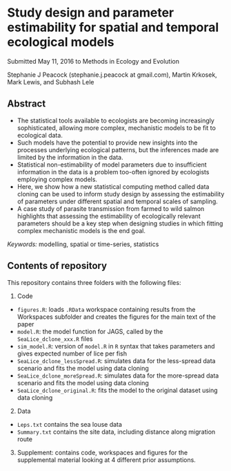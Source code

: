 # Study design and parameter estimability for spatial and temporal ecological models

Submitted May 11, 2016 to Methods in Ecology and Evolution

Stephanie J Peacock (stephanie.j.peacock at gmail.com), Martin Krkosek, Mark Lewis, and Subhash Lele

## Abstract
- The statistical tools available to ecologists are becoming increasingly sophisticated, allowing more complex, mechanistic models to be fit to ecological data.
- Such models have the potential to provide new insights into the processes underlying ecological patterns, but the inferences made are limited by the information in the data.
- Statistical non-estimability of model parameters due to insufficient information in the data is a problem too-often ignored by ecologists employing complex models.
- Here, we show how a new statistical computing method called data cloning can be used to inform study design by assessing the estimability of parameters under different spatial and temporal scales of sampling. 
- A case study of parasite transmission from farmed to wild salmon highlights that assessing the estimability of ecologically relevant parameters should be a key step when designing studies in which fitting complex mechanistic models is the end goal.

*Keywords:* modelling, spatial or time-series, statistics


## Contents of repository

This repository contains three folders with the following files:

1. Code
  - `figures.R`: loads `.RData` workspace containing results from the Workspaces subfolder and creates the figures for the main text of the paper
  - `model.R`: the model function for JAGS, called by the `SeaLice_dclone_xxx.R` files
  - `sim_model.R`: version of `model.R` in `R` syntax that takes parameters and gives expected number of lice per fish
  - `SeaLice_dclone_lessSpread.R`: simulates data for the less-spread data scenario and fits the model using data cloning
  - `SeaLice_dclone_moreSpread.R`: simulates data for the more-spread data scenario and fits the model using data cloning
  - `SeaLice_dclone_original.R`: fits the model to the original dataset using data cloning

2. Data
  - `Leps.txt` contains the sea louse data
  - `Summary.txt` contains the site data, including distance along migration route
  
3. Supplement: contains code, workspaces and figures for the supplemental material looking at 4 different prior assumptions.
